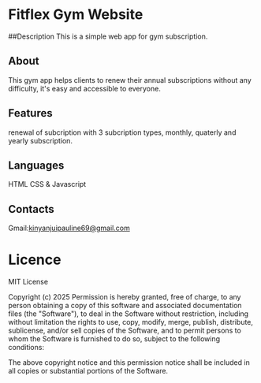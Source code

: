 # Fitflex Gym Website
##Description
This is a simple web app for gym subscription.
## About
This gym app helps clients to renew their annual subscriptions without any difficulty, it's easy and accessible to everyone.
## Features
renewal of subcription with 3 subcription types, monthly, quaterly and yearly subscription.
## Languages
HTML CSS & Javascript
## Contacts
Gmail:kinyanjuipauline69@gmail.com
# Licence
MIT License

Copyright (c) 2025
Permission is hereby granted, free of charge, to any person obtaining a copy of this software and associated documentation files (the "Software"), to deal in the Software without restriction, including without limitation the rights to use, copy, modify, merge, publish, distribute, sublicense, and/or sell copies of the Software, and to permit persons to whom the Software is furnished to do so, subject to the following conditions:

The above copyright notice and this permission notice shall be included in all copies or substantial portions of the Software.
